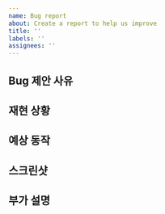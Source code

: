 ```yaml
---
name: Bug report
about: Create a report to help us improve
title: ''
labels: ''
assignees: ''
---
```


## Bug 제안 사유

<!-- 왜 이 Bug를 제안하게 되었는지 간략하게 적어주세요. -->

## 재현 상황

<!-- Bug를 재현할 수 있는 순서를 적어주세요. -->

## 예상 동작

<!-- 예상 동작에 대한 명확하고 간결한 설명을 적어주세요. -->

## 스크린샷

<!-- 문제 해결에 도움이 되는 스크린샷이 있다면 추가해주세요. -->

## 부가 설명

<!-- 생략 가능합니다. -->

